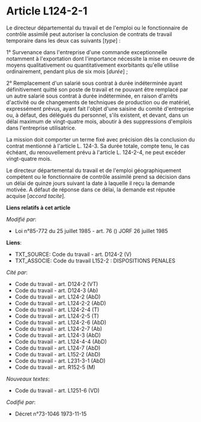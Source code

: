 # Article L124-2-1

Le directeur départemental du travail et de l'emploi ou le fonctionnaire de contrôle assimilé peut autoriser la conclusion de
contrats de travail temporaire dans les deux cas suivants [*type*] :

1° Survenance dans l'entreprise d'une commande exceptionnelle notamment à l'exportation dont l'importance nécessite la mise
en oeuvre de moyens qualitativement ou quantitativement exorbitants qu'elle utilise ordinairement, pendant plus de six mois
[*durée*] ;

2° Remplacement d'un salarié sous contrat à durée indéterminée ayant définitivement quitté son poste de travail et ne pouvant
être remplacé par un autre salarié sous contrat à durée indéterminée, en raison d'arrêts d'activité ou de changements de
techniques de production ou de matériel, expressément prévus, ayant fait l'objet d'une saisine du comité d'entreprise ou, à
défaut, des délégués du personnel, s'ils existent, et devant, dans un délai maximum de vingt-quatre mois, aboutir à des
suppressions d'emplois dans l'entreprise utilisatrice.

La mission doit comporter un terme fixé avec précision dès la conclusion du contrat mentionné à l'article L. 124-3. Sa durée
totale, compte tenu, le cas échéant, du renouvellement prévu à l'article L. 124-2-4, ne peut excéder vingt-quatre mois.

Le directeur départemental du travail et de l'emploi géographiquement compétent ou le fonctionnaire de contrôle assimilé
prend sa décision dans un délai de quinze jours suivant la date à laquelle il reçu la demande motivée. A défaut de réponse
dans ce délai, la demande est réputée acquise [*accord tacite*].

**Liens relatifs à cet article**

_Modifié par_:

  - Loi n°85-772 du 25 juillet 1985 - art. 76 () JORF 26 juillet 1985

**Liens**:

  - TXT_SOURCE: Code du travail - art. D124-2 (V)
  - TXT_ASSOCIE: Code du travail L152-2 : DISPOSITIONS PENALES

_Cité par_:

  - Code du travail - art. D124-2 (VT)
  - Code du travail - art. D124-3 (Ab)
  - Code du travail - art. L124-2 (AbD)
  - Code du travail - art. L124-2-2 (AbD)
  - Code du travail - art. L124-2-4 (T)
  - Code du travail - art. L124-2-5 (T)
  - Code du travail - art. L124-2-6 (AbD)
  - Code du travail - art. L124-2-7 (Ab)
  - Code du travail - art. L124-3 (AbD)
  - Code du travail - art. L124-4-4 (AbD)
  - Code du travail - art. L124-7 (AbD)
  - Code du travail - art. L152-2 (AbD)
  - Code du travail - art. L231-3-1 (AbD)
  - Code du travail - art. R152-5 (M)

_Nouveaux textes_:

  - Code du travail - art. L1251-6 (VD)

_Codifié par_:

  - Décret n°73-1046 1973-11-15
